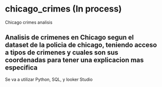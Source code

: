 # chicago_crimes (In process)
Chicago crimes analisis 


## Analisis de crimenes en Chicago segun el dataset de la policia de chicago, teniendo acceso a tipos de crimenes y cuales son sus coordenadas para tener una explicacion mas especifica


Se va a utilizar Python, SQL, y looker Studio



